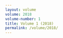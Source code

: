 ```yaml
---
layout: volume
volume: 2018
volume-number: 1
title: Volume 1 (2018)
permalink: /volume/2018/
---
```


